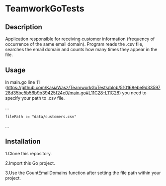 # TeamworkGoTests
## Description
Application responsible for receiving customer information (frequency of occurrence of the same email domain). Program reads the .csv file, searches the email domain and counts how many times they appear in the file.

## Usage
In main.go line 11 (https://github.com/KasiaWasz/TeamworkGoTests/blob/510168ebe9d3359728d35be5b56b9b39425f24e0/main.go#L11C28-L11C28) you need to specify your path to .csv file.

...

	filePath := "data/customers.csv"
...

## Installation
1.Clone this repository.

2.Import this Go project.

3.Use the CountEmailDomains function after setting the file path within your project.
